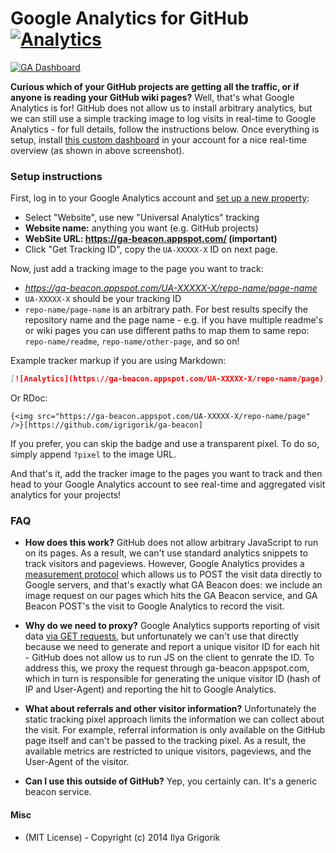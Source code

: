 # Google Analytics for GitHub [![Analytics](https://ga-beacon.appspot.com/UA-71196-10/ga-beacon/readme?pixel)](https://github.com/igrigorik/ga-beacon)

[![GA Dashboard](https://www.evernote.com/shard/s1/sh/badbd5bb-228c-4304-8235-9bac60f6094e/a7c4a77d30584ada89b08fcd3b4c11d3/res/a6daea21-c886-497f-b906-f8bf6465a9b2/skitch.png)](https://www.evernote.com/shard/s1/sh/badbd5bb-228c-4304-8235-9bac60f6094e/a7c4a77d30584ada89b08fcd3b4c11d3/res/a6daea21-c886-497f-b906-f8bf6465a9b2/skitch.png)

**Curious which of your GitHub projects are getting all the traffic, or if anyone is reading your GitHub wiki pages?** Well, that's what Google Analytics is for! GitHub does not allow us to install arbitrary analytics, but we can still use a simple tracking image to log visits in real-time to Google Analytics - for full details, follow the instructions below. Once everything is setup, install [this custom dashboard](https://www.google.com/analytics/web/template?uid=MQS4cmZdSh2OWUVqRntqXQ) in your account for a nice real-time overview (as shown in above screenshot).

### Setup instructions

First, log in to your Google Analytics account and [set up a new property](https://support.google.com/analytics/answer/1042508?hl=en):

* Select "Website", use new "Universal Analytics" tracking
* **Website name:** anything you want (e.g. GitHub projects)
* **WebSite URL: https://ga-beacon.appspot.com/ (important)**
* Click "Get Tracking ID", copy the `UA-XXXXX-X` ID on next page.

Now, just add a tracking image to the page you want to track: 

* _https://ga-beacon.appspot.com/UA-XXXXX-X/repo-name/page-name_
* `UA-XXXXX-X` should be your tracking ID
* `repo-name/page-name` is an arbitrary path. For best results specify the repository name and the page name - e.g. if you have multiple readme's or wiki pages you can use different paths to map them to same repo: `repo-name/readme`, `repo-name/other-page`, and so on!

Example tracker markup if you are using Markdown:

```markdown
[![Analytics](https://ga-beacon.appspot.com/UA-XXXXX-X/repo-name/page)](https://github.com/igrigorik/ga-beacon)
```

Or RDoc:

```rdoc
{<img src="https://ga-beacon.appspot.com/UA-XXXXX-X/repo-name/page" />}[https://github.com/igrigorik/ga-beacon]
```

If you prefer, you can skip the badge and use a transparent pixel. To do so, simply append `?pixel` to the image URL. 

And that's it, add the tracker image to the pages you want to track and then head to your Google Analytics account to see real-time and aggregated visit analytics for your projects!


### FAQ

- **How does this work?** GitHub does not allow arbitrary JavaScript to run on its pages. As a result, we can't use standard analytics snippets to track visitors and pageviews. However, Google Analytics provides a [measurement protocol](https://developers.google.com/analytics/devguides/collection/protocol/v1/devguide) which allows us to POST the visit data directly to Google servers, and that's exactly what GA Beacon does: we include an image request on our pages which hits the GA Beacon service, and GA Beacon POST's the visit to Google Analytics to record the visit.

- **Why do we need to proxy?** Google Analytics supports reporting of visit data [via GET requests](https://developers.google.com/analytics/devguides/collection/protocol/v1/reference#transport), but unfortunately we can't use that directly because we need to generate and report a unique visitor ID for each hit - GitHub does not allow us to run JS on the client to genrate the ID. To address this, we proxy the request through ga-beacon.appspot.com, which in turn is responsible for generating the unique visitor ID (hash of IP and User-Agent) and reporting the hit to Google Analytics.

- **What about referrals and other visitor information?** Unfortunately the static tracking pixel approach limits the information we can collect about the visit. For example, referral information is only available on the GitHub page itself and can't be passed to the tracking pixel. As a result, the available metrics are restricted to unique visitors, pageviews, and the User-Agent of the visitor.

- **Can I use this outside of GitHub?** Yep, you certainly can. It's a generic beacon service.

#### Misc

* (MIT License) - Copyright (c) 2014 Ilya Grigorik
